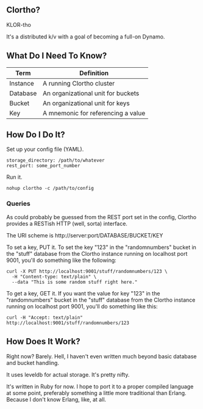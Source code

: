 ## Clortho? ##

KLOR-tho

It's a distributed k/v with a goal of becoming a full-on Dynamo.

## What Do I Need To Know? ##

Term      | Definition
----------|-----------------------------------
Instance  | A running Clortho cluster
Database  | An organizational unit for buckets
Bucket    | An organizational unit for keys
Key       | A mnemonic for referencing a value

## How Do I Do It? ##

Set up your config file (YAML).

    storage_directory: /path/to/whatever
    rest_port: some_port_number

Run it.

    nohup clortho -c /path/to/config

### Queries ###

As could probably be guessed from the REST port set in the config, Clortho
provides a RESTish HTTP (well, sorta) interface.

The URI scheme is http://server:port/DATABASE/BUCKET/KEY

To set a key, PUT it. To set the key "123" in the "randomnumbers" bucket in the
"stuff" database from the Clortho instance running on localhost port 9001,
you'll do something like the following:

    curl -X PUT http://localhost:9001/stuff/randomnumbers/123 \
      -H "Content-type: text/plain" \
      --data "This is some random stuff right here."

To get a key, GET it. If you want the value for key "123" in the "randomnumbers"
bucket in the "stuff" database from the Clortho instance running on localhost
port 9001, you'll do something like this:

    curl -H "Accept: text/plain" http://localhost:9001/stuff/randomnumbers/123

## How Does It Work? ##

Right now? Barely. Hell, I haven't even written much beyond basic database and
bucket handling.

It uses leveldb for actual storage. It's pretty nifty.

It's written in Ruby for now. I hope to port it to a proper compiled language
at some point, preferably something a little more traditional than Erlang.
Because I don't know Erlang, like, at all.

